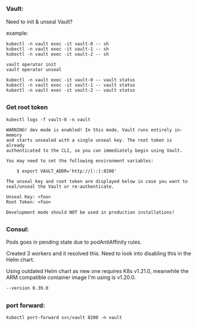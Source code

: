 ##

### Vault:

Need to init & unseal Vault?


example:
```
kubectl -n vault exec -it vault-0 -- sh
kubectl -n vault exec -it vault-1 -- sh
kubectl -n vault exec -it vault-2 -- sh

vault operator init
vault operator unseal

kubectl -n vault exec -it vault-0 -- vault status
kubectl -n vault exec -it vault-1 -- vault status
kubectl -n vault exec -it vault-2 -- vault status
```


##

### Get root token


`kubectl logs -f vault-0 -n vault`

```
WARNING! dev mode is enabled! In this mode, Vault runs entirely in-memory
and starts unsealed with a single unseal key. The root token is already
authenticated to the CLI, so you can immediately begin using Vault.

You may need to set the following environment variables:

    $ export VAULT_ADDR='http://[::]:8200'

The unseal key and root token are displayed below in case you want to
seal/unseal the Vault or re-authenticate.

Unseal Key: <foo>
Root Token: <foo>

Development mode should NOT be used in production installations!
```

##

### Consul: 

Pods goes in pending state due to podAntiAffinity rules.

Created 3 workers and it resolved this. Need to look into disabling this in the Helm chart.

Using outdated Helm chart as new one requires K8s v1.21.0, meanwhile the ARM compatible container image I'm using is v1.20.0.

`--version 0.39.0`

##

### port forward: 

`kubectl port-forward svc/vault 8200 -n vault`

